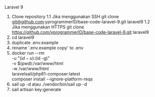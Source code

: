 Laravel 9

1. Clone repository
   1.1 Jika menggunakan SSH
   git clone git@github.com:yprogrammerID/base-code-laravel-9.git laravel9
   1.2 Jika menggunakan HTTPS
   git clone https://github.com/yprogrammerID/base-code-laravel-9.git laravel9
2. cd laravel9
3. duplicate .env.example
4. rename '.env.example copy' to .env
5. docker run --rm \
   -u "$(id -u):$(id -g)" \
   -v $(pwd):/var/www/html \
   -w /var/www/html \
   laravelsail/php81-composer:latest \
   composer install --ignore-platform-reqs
6. sail up -d atau ./vendor/bin/sail up -d
7. sail artisan key:generate
